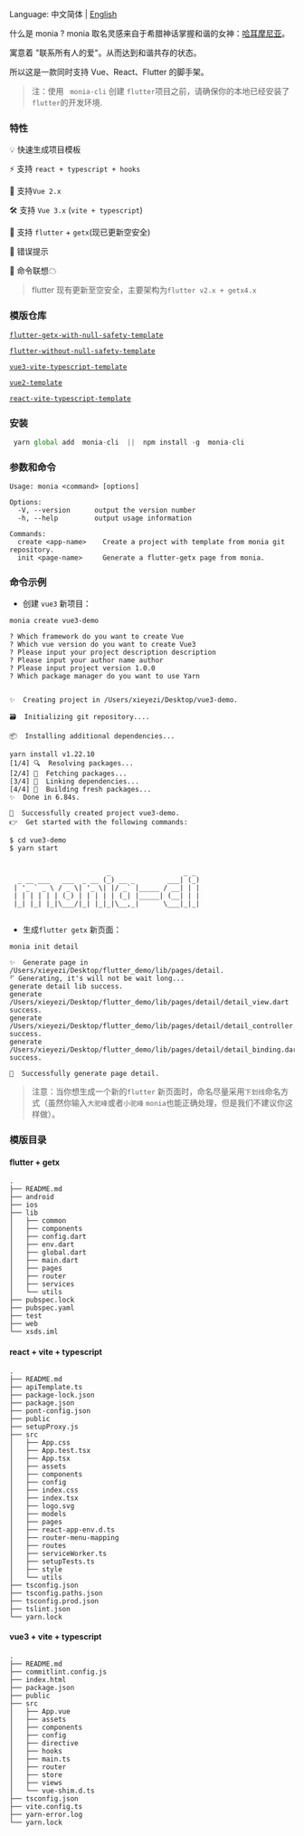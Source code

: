 
Language: 中文简体 | [English](README-EN.md)

什么是 monia ? monia 取名灵感来自于希腊神话掌握和谐的女神：[哈耳摩尼亚](https://zh.wikipedia.org/wiki/%E5%93%88%E8%80%B3%E6%91%A9%E5%B0%BC%E4%BA%9E_(%E5%B8%8C%E8%87%98%E7%A5%9E%E8%A9%B1))。

寓意着 "联系所有人的爱"。从而达到和谐共存的状态。

所以这是一款同时支持 Vue、React、Flutter 的脚手架。

> 注：使用 ` monia-cli` 创建 `flutter`项目之前，请确保你的本地已经安装了`flutter`的开发环境.
### 特性
  💡 快速生成项目模板   

  ⚡️  支持 `react + typescript + hooks`

  🌈 支持`Vue 2.x`    

  🛠️ 支持 `Vue 3.x` (`vite + typescript`)         

  🔩 支持 `flutter` + `getx`(现已更新空安全)        

  🌟 错误提示       
 
  🔗 命令联想☁         


> flutter 现有更新至空安全，主要架构为`flutter v2.x + getx4.x`

### 模版仓库


<code>[flutter-getx-with-null-safety-template](https://github.com/xieyezi/flutter-getx-template)</code>

<code>[flutter-without-null-safety-template](https://github.com/xieyezi/flutter-template)</code>

<code>[vue3-vite-typescript-template](https://github.com/xieyezi/vue-vite-template)</code>

<code>[vue2-template](https://github.com/xieyezi/vue-template)</code>

<code>[react-vite-typescript-template](https://github.com/xieyezi/react-template)</code>

### 安装

 ```js
  yarn global add  monia-cli  ||  npm install -g  monia-cli
 ```

### 参数和命令 

```
Usage: monia <command> [options]

Options:
  -V, --version      output the version number
  -h, --help         output usage information

Commands:
  create <app-name>    Create a project with template from monia git repository.
  init <page-name>     Generate a flutter-getx page from monia.
```


### 命令示例

- 创建 `vue3` 新项目：

```shell
monia create vue3-demo
```

```
? Which framework do you want to create Vue
? Which vue version do you want to create Vue3
? Please input your project description description
? Please input your author name author
? Please input project version 1.0.0
? Which package manager do you want to use Yarn


✨  Creating project in /Users/xieyezi/Desktop/vue3-demo.

🗃  Initializing git repository....

📦  Installing additional dependencies...

yarn install v1.22.10
[1/4] 🔍  Resolving packages...
[2/4] 🚚  Fetching packages...
[3/4] 🔗  Linking dependencies...
[4/4] 🔨  Building fresh packages...
✨  Done in 6.84s.

🎉  Successfully created project vue3-demo.
👉  Get started with the following commands:

$ cd vue3-demo
$ yarn start


                        _                  _ _ 
  _ __ ___   ___  _ __ (_) __ _        ___| (_)
 | '_ ` _ \ / _ \| '_ \| |/ _` |_____ / __| | |
 | | | | | | (_) | | | | | (_| |_____| (__| | |
 |_| |_| |_|\___/|_| |_|_|\__,_|      \___|_|_|
                                               

```

- 生成`flutter getx` 新页面：

```shell
monia init detail
```

```
✨  Generate page in /Users/xieyezi/Desktop/flutter_demo/lib/pages/detail.
⠋ Generating, it's will not be wait long...
generate detail lib success.
generate /Users/xieyezi/Desktop/flutter_demo/lib/pages/detail/detail_view.dart success.
generate /Users/xieyezi/Desktop/flutter_demo/lib/pages/detail/detail_controller.dart success.
generate /Users/xieyezi/Desktop/flutter_demo/lib/pages/detail/detail_binding.dart success.

🎉  Successfully generate page detail.
```
> 注意：当你想生成一个新的`flutter` 新页面时，命名尽量采用`下划线`命名方式（虽然你输入`大驼峰`或者`小驼峰` `monia`也能正确处理，但是我们不建议你这样做）。

### 模版目录

#### flutter + getx

```
.
├── README.md
├── android
├── ios
├── lib
│   ├── common
│   ├── components
│   ├── config.dart
│   ├── env.dart
│   ├── global.dart
│   ├── main.dart
│   ├── pages
│   ├── router
│   ├── services
│   └── utils
├── pubspec.lock
├── pubspec.yaml
├── test
├── web
└── xsds.iml

```
#### react + vite + typescript
```
.
├── README.md
├── apiTemplate.ts
├── package-lock.json
├── package.json
├── pont-config.json
├── public
├── setupProxy.js
├── src
│   ├── App.css
│   ├── App.test.tsx
│   ├── App.tsx
│   ├── assets
│   ├── components
│   ├── config
│   ├── index.css
│   ├── index.tsx
│   ├── logo.svg
│   ├── models
│   ├── pages
│   ├── react-app-env.d.ts
│   ├── router-menu-mapping
│   ├── routes
│   ├── serviceWorker.ts
│   ├── setupTests.ts
│   ├── style
│   └── utils
├── tsconfig.json
├── tsconfig.paths.json
├── tsconfig.prod.json
├── tslint.json
└── yarn.lock
```

#### vue3 + vite + typescript 

```
.
├── README.md
├── commitlint.config.js
├── index.html
├── package.json
├── public
├── src
│   ├── App.vue
│   ├── assets
│   ├── components
│   ├── config
│   ├── directive
│   ├── hooks
│   ├── main.ts
│   ├── router
│   ├── store
│   ├── views
│   └── vue-shim.d.ts
├── tsconfig.json
├── vite.config.ts
├── yarn-error.log
└── yarn.lock

```